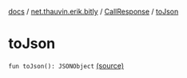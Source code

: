 [docs](../../index.md) / [net.thauvin.erik.bitly](../index.md) / [CallResponse](index.md) / [toJson](./to-json.md)

# toJson

`fun toJson(): JSONObject` [(source)](https://github.com/ethauvin/bitly-shorten/tree/master/src/main/kotlin/net/thauvin/erik/bitly/CallResponse.kt#L44)